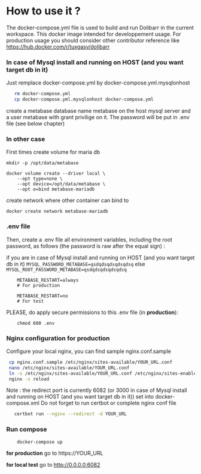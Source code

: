 # How to use it ?

The docker-compose.yml file is used to build and run Dolibarr in the current workspace.
This docker image intended for developpement usage.
For production usage you should consider other contributor reference like https://hub.docker.com/r/tuxgasy/dolibarr 

### In case of Mysql install and running on HOST (and you want target db in it)

Just remplace docker-compose.yml by docker-compose.yml.mysqlonhost
```sh
   rm docker-compose.yml
   cp docker-compose.yml.mysqlonhost docker-compose.yml
```

create a metabase database name metabase on the host mysql server and a user metabase with grant privilige on it. The password will be put in .env file (see below chapter)

### In other case

First times create volume for maria db

    mkdir -p /opt/data/metabase
    
    docker volume create --driver local \
        --opt type=none \
        --opt device=/opt/data/metabase \
        --opt o=bind metabase-mariadb
        
create network where other container can bind to

    docker create network metabase-mariadb
    
### .env file

Then, create a .env file all environment variables, including the root password, as follows (the password is raw after the equal sign) :

if you are in case of Mysql install and running on HOST (and you want target db in it)
		`MYSQL_PASSWORD_METABASE=qsdqdsqdsqdsqdsq`
else
		`MYSQL_ROOT_PASSWORD_METABASE=qsdqdsqdsqdsqdsq`
        
        METABASE_RESTART=always
        # For production 
        
        METABASE_RESTART=no
        # For test 
        

PLEASE, do apply secure permissions to this .env file (in **production**):

        chmod 600 .env


### Nginx configuration for production

Configure your local nginx, you can find sample nginx.conf.sample
```sh
 cp nginx.conf.sample /etc/nginx/sites-available/YOUR_URL.conf
 nano /etc/nginx/sites-available/YOUR_URL.conf
 ln -s /etc/nginx/sites-available/YOUR_URL.conf /etc/nginx/sites-enabled/YOUR_URL.conf
 nginx -s reload
```

Note : the redirect port is currently 6082 (or 3000 in case of Mysql install and running on HOST (and you want target db in it)) set into docker-compose.xml
Do not forget to run certbot or complete nginx conf file
```sh
   certbot run --nginx --redirect -d YOUR_URL
```

### Run compose
```sh
    docker-compose up
```
**for production**
        go to https://YOUR_URL 
        
**for local test**
        go to http://0.0.0.0:6082 
